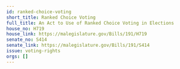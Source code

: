 ```yaml
---
id: ranked-choice-voting
short_title: Ranked Choice Voting
full_title: An Act to Use of Ranked Choice Voting in Elections
house_no: H719
house_link: https://malegislature.gov/Bills/191/H719
senate_no: S414
senate_link: https://malegislature.gov/Bills/191/S414
issue: voting-rights
orgs: []
---
```

